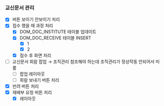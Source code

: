 ### 교신문서 관리

- [x]  버튼 보이기 안보이기 처리
- [x]  접수 했을 때 과정 처리
    - [x]  DOM_DOC_INSTITUTE 테이블 업데이트
    - [x]  DOM_DOC_RECEIVE 테이블 INSERT
        - [x]  1
        - [x]  2
    - [x]  접수 후 화면 처리
- [ ]  교신문서 회람 팝업 → 조직관리 참조해야 하는데 조직관리가 정상작동 안되어서 미룸
    - [ ]  팝업 레이아웃
    - [ ]  회람 보내기 버튼  처리
- [x]  반려 버튼 처리
- [x]  재배부 요청 버튼 처리
    - [x]  레이아웃
